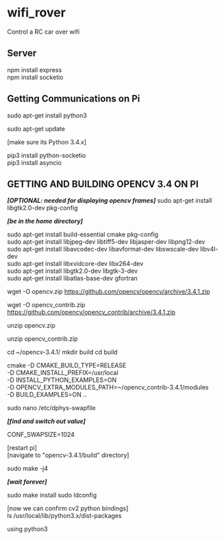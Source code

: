 # wifi_rover

Control a RC car over wifi 

## Server

npm install express <br/>
npm install socketio

## Getting Communications on Pi

sudo apt-get install python3

sudo apt-get update

[make sure its Python 3.4.x]

pip3 install python-socketio <br/>
pip3 install asyncio


## GETTING AND BUILDING OPENCV 3.4 ON PI


***[OPTIONAL: needed for displaying opencv frames]***
sudo apt-get install libgtk2.0-dev pkg-config


***[be in the home directory]***

sudo apt-get install build-essential cmake pkg-config <br/>
sudo apt-get install libjpeg-dev libtiff5-dev libjasper-dev libpng12-dev <br/>
sudo apt-get install libavcodec-dev libavformat-dev libswscale-dev libv4l-dev <br/>
sudo apt-get install libxvidcore-dev libx264-dev <br/>
sudo apt-get install libgtk2.0-dev libgtk-3-dev <br/>
sudo apt-get install libatlas-base-dev gfortran <br/>

wget -O opencv.zip https://github.com/opencv/opencv/archive/3.4.1.zip

wget -O opencv_contrib.zip https://github.com/opencv/opencv_contrib/archive/3.4.1.zip

unzip opencv.zip

unzip opencv_contrib.zip

cd ~/opencv-3.4.1/
mkdir build
cd build

cmake -D CMAKE_BUILD_TYPE=RELEASE \
-D CMAKE_INSTALL_PREFIX=/usr/local \
-D INSTALL_PYTHON_EXAMPLES=ON \
-D OPENCV_EXTRA_MODULES_PATH=~/opencv_contrib-3.4.1/modules \
-D BUILD_EXAMPLES=ON ..

sudo nano /etc/dphys-swapfile

***[find and switch out value]***

CONF_SWAPSIZE=1024

[restart pi]<br/>
[navigate to "opencv-3.4.1/build" directory]

sudo make -j4

***[wait forever]***

sudo make install
sudo ldconfig


[now we can confirm cv2 python bindings]<br/>
ls /usr/local/lib/python3.x/dist-packages



using python3
<!--stackedit_data:
eyJoaXN0b3J5IjpbODQ0MzY4Nzg1LC0yNTI5NjgxMDldfQ==
-->